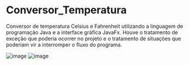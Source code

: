 # Conversor_Temperatura
Conversor de temperatura Celsius e Fahrenheit utilizando a linguagem de programação Java e a interface gráfica JavaFx. Houve o tratamento de exceção que poderia ocorrer no projeto e o tratamento de situações que poderiam vir a interromper o fluxo do programa. 

![image](https://user-images.githubusercontent.com/76132917/216719737-2a1697ca-aa9c-4055-a4db-8083b2a8f1b5.png)
![image](https://user-images.githubusercontent.com/76132917/216719893-9f5a97ea-b7a3-4745-bdee-3ea8abad7f4b.png)
